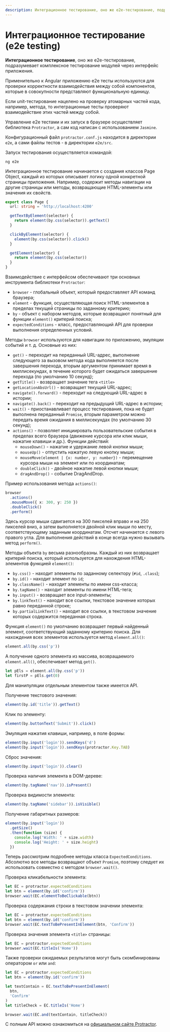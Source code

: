 ```yaml
---
description: Интеграционное тестирование, оно же e2e-тестирование, подразумевает комплексное тестирование модулей через интерфейс приложения
---
```


# Интеграционное тестирование (e2e testing)

**Интеграционное тестирование**, оно же e2e-тестирование, подразумевает комплексное тестирование модулей через интерфейс приложения.

Применительно к Angular приложению e2e тесты используются для проверки корректности взаимодействия между собой компонентов, которые в совокупности представляют функциональную единицу.

Если unit-тестирование нацелено на проверку атомарных частей кода, например, метода, то интеграционные тесты проверяют взаимодействие этих частей между собой.

Управление e2e тестами и их запуск в браузере осуществляет библиотека `Protractor`, а сам код написан с использованием `Jasmine`.

Конфигурационный файл `protractor.conf.js` находится в директории `e2e`, а сами файлы тестов - в директории `e2e/src`.

Запуск тестирования осуществляется командой:

```
ng e2e
```

Интеграционное тестирование начинается с создания классов Page Object, каждый из которых описывает логику одной конкретной страницы приложения. Например, содержит методы навигации на другие страницы или методы, возвращающие HTML-элементы или значения их свойств.

```ts
export class Page {
  url: string = 'http://localhost:4200'

  getTextByElement(selector) {
    return element(by.css(selector)).getText()
  }

  clickByElement(selector) {
    element(by.css(selector)).click()
  }

  getElement(selector) {
    return element(by.css(selector))
  }
}
```

Взаимодействие с интерфейсом обеспечивают три основных инструмента библиотеки `Protractor`:

- `browser` - глобальный объект, который предоставляет API команд браузера;
- `element` - функция, осуществляющая поиск HTML-элементов в пределах текущей страницы по заданному критерию;
- `by` - объект с набором методов, которые возвращают понятный для функции `element()` критерий поиска;
- `expectedConditions` - класс, предоставляющий API для проверки выполнения определенных условий.

Методы `browser` используются для навигации по приложению, эмуляции событий и т. д. Основные из них:

- `get()` - переходит на переданный URL-адрес, выполнение следующего за вызовом метода кода выполняется после завершения перехода, вторым аргументом принимает время в миллисекундах, в течение которого будет ожидаться завершение перехода (по умолчанию 10 секунд);
- `getTitle()` - возвращает значение тега `<title>`
- `getLocationAbsUrl()` - возвращает текущий URL-адрес;
- `navigate().forward()` - переходит на следующий URL-адрес в истории;
- `navigate().back()` - переходит на предыдущий URL-адрес в истории;
- `wait()` - приостанавливает процесс тестирования, пока не будет выполнена переданный `Promise`, вторым параметром можно передать время ожидания в миллисекундах (по умолчанию 30 секунд);
- `actions()` - позволяет инициировать пользовательские события в пределах всего браузера (движение курсора или клик мыши, нажатие клавиши и др.). Функции действий:
  - `mouseDown()` - нажатие и удержание левой кнопки мыши;
  - `mouseUp()` - отпустить нажатую левую кнопку мыши;
  - `mouseMove(element | {x: number, y: number})` - перемещение курсора мыши на элемент или по координатам;
  - `doubleClick()` - двойное нажатие левой кнопки мыши;
  - `dragAndDrop()` - событие DragAndDrop.

Пример использования метода `actions()`:

```ts
browser
  .actions()
  .mouseMove({ x: 300, y: 250 })
  .doubleClick()
  .perform()
```

Здесь курсор мыши сдвигается на 300 пикселей вправо и на 250 пикселей вниз, а затем выполняется двойной клик мыши по месту, соответствующему заданным координатам. Отсчет начинается с левого правого угла. Для выполнения действий в конце всегда нужно вызывать метод `perform()`.

Методы объекта `by` весьма разнообразны. Каждый из них возвращает критерий поиска, который используется для нахождения HTML-элементов функцией `element()`:

- `by.css()` - находит элементы по заданному селектору (`#id`, `.class`);
- `by.id()` - находит элемент по `id`;
- `by.className()` - находит элементы по имени css-класса;
- `by.tagName()` - находит элементы по имени HTML-тега;
- `by.input()` - возвращает все input-элементы;
- `by.linkText()` - находит все ссылки, текстовое значение которых равно переданной строке;
- `by.partialLinkText()` - находит все ссылки, в текстовом значение которых содержится переданная строка.

Функция `element()` по умолчанию возвращает первый найденный элемент, соответствующий заданному критерию поиска. Для нахождения всех элементов используется метод `element.all()`:

```ts
element.all(by.css('p'))
```

А получение одного элемента из массива, возвращаемого `element.all()`, обеспечивает метод `get()`.

```ts
let pEls = element.all(by.css('p'))
let firstP = pEls.get(0)
```

Для манипуляции отдельным элементом также имеется API.

Получение текстового значения:

```ts
element(by.id('title')).getText()
```

Клик по элементу:

```ts
element(by.buttonText('Submit')).click()
```

Эмуляция нажатия клавиши, например, в поле формы:

```ts
element(by.input('login')).sendKeys('d')
element(by.input('login')).sendKeys(protractor.Key.TAB)
```

Сброс значения:

```ts
element(by.input('login')).clear()
```

Проверка наличия элемента в DOM-дереве:

```ts
element(by.tagName('nav')).isPresent()
```

Проверка видимости элемента:

```ts
element(by.tagName('sidebar')).isVisible()
```

Получение габаритных размеров:

```ts
element(by.input('login'))
  .getSize()
  .then(function (size) {
    console.log('Width: ' + size.width)
    console.log('Height: ' + size.height)
  })
```

Теперь рассмотрим подробнее методы класса `ExpectedConditions`. Абсолютно все методы возвращают объект `Promise`, поэтому следует их использовать совместно с методом `browser.wait()`.

Проверка кликабельности элемента:

```ts
let EC = protractor.expectedConditions
let btn = element(by.id('confirm'))
browser.wait(EC.elementToBeClickable(btn))
```

Проверка содержания строки в текстовом значении элемента:

```ts
let EC = protractor.expectedConditions
let btn = element(by.id('confirm'))
browser.wait(EC.textToBePresentInElement(btn, 'Confirm'))
```

Проверка значения элемента `<title>` страницы:

```ts
let EC = protractor.expectedConditions
browser.wait(EC.titleIs('Home'))
```

Также проверки ожидаемых результатов могут быть скомбинированы оператором `or` или `and`:

```ts
let EC = protractor.expectedConditions
let btn = element(by.id('confirm'))

let textContain = EC.textToBePresentInElement(
  btn,
  'Confirm'
)
let titleCheck = EC.titleIs('Home')

browser.wait(EC.and(textContain, titleCheck))
```

С полным API можно ознакомиться на [официальном сайте Protractor](https://www.protractortest.org/).
